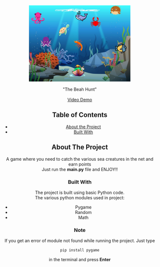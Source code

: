 
<p align="center">
    <img src="demo.png" height="250px"  />
  </a>

  <p align="center">
    "The Beah Hunt"
    <br /><br />
    <a href="https://youtu.be/2acCnshbTMc">Video Demo</a>
  </p>
</p>
<center>

<!-- TABLE OF CONTENTS -->

## Table of Contents

- [About the Project](#about-the-project)
- [Built With](#built-with)

<!-- ABOUT THE PROJECT -->

## About The Project

A game where you need to catch the various sea creatures in the net and earn points<br>
Just run the <strong>main.py</strong> file and ENJOY!!

### Built With
The project is built using basic Python code.</br>
The  various python modules used in project:
- Pygame
- Random
- Math

### Note
If you get an error of module not found while running the project. Just type
```sh
pip install pygame
```
in the terminal and press <strong>Enter</strong>
